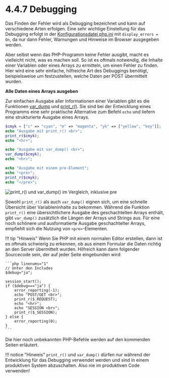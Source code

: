 # 4.4.7 Debugging

Das Finden der Fehler wird als Debugging bezeichnet und kann auf verschiedene Arten erfolgen. Eine sehr wichtige Einstellung für das Debugging erfolgt in der [Konfigurationsdatei php.ini](https://isp.eduloop.de/loop/Konfigurationsdatei_php.ini) mit `display_errors = On`, da nur dann Fehler, Warnungen und Hinweise im Browser ausgegeben werden.

Aber selbst wenn das PHP-Programm keine Fehler ausgibt, macht es vielleicht nicht, was es machen soll. So ist es oftmals notwendig, die Inhalte einer Variablen oder eines Arrays zu ermitteln, um einen Fehler zu finden. Hier wird eine sehr einfache, hilfreiche Art des Debuggings benötigt, beispielsweise um festzustellen, welche Daten per POST übermittelt wurden.

**Alle Daten eines Arrays ausgeben**

Zur einfachen Ausgabe aller Informationen einer Variablen gibt es die Funktionen [var_dump](http://php.net/manual/de/function.var-dump.php) und [print_r()](http://php.net/manual/de/function.print-r.php). Sie sind bei der Entwicklung eines Programms eine sehr praktische Alternative zum Befehl `echo` und liefern eine strukturierte Ausgabe eines Arrays.

```php linenums="1"
$cmyk = ["c" => "cyan", "m" => "magenta", "yk" => ["yellow", "key"]];
echo "Ausgabe mit print_r() <br>";
print_r($cmyk);
echo "<hr>";

echo "Ausgabe mit var_dump() <br>";
var_dump($cmyk);
echo "<hr>";

echo "Ausgabe mit einem pre-Element";
echo "<pre>";
print_r($cmyk);
echo "</pre>";
```

![print_r() und var_dump() im Vergleich, inklusive pre](media/Bildschirmfoto_2018-06-03_um_11.32.14.png)

Sowohl `print_r()` als auch `var_dump()` eignen sich, um eine schnelle Übersicht über Variableninhalte zu bekommen. Während die Funktion `print_r()` eine übersichtlichere Ausgabe des geschachtelten Arrays enthält, gibt `var_dump()` zusätzlich die Längen der Arrays und Strings aus. Für eine noch schönere und ausformatierte Ausgabe geschachtelter Arrays, empfiehlt sich die Nutzung von `<pre>`-Elementen.

!!! tip "Hinweis"
    Wenn Sie PHP mit einem normalen Editor erstellen, dann ist es oftmals schwierig zu erkennen, ob aus einem Formular die Daten richtig an den Server übermittelt wurden. Hilfreich kann dann folgender Sourcecode sein, der auf jeder Seite eingebunden wird:

    ```php linenums="1"
    // Unter den Includes
    $debug="ja";

    session_start();
    if ($debug==="ja") {
        error_reporting(-1);
        echo "POST/GET <br>";
        print_r($_REQUEST);        
        echo "<hr>";
        echo "SESSION <br>";
        print_r($_SESSION);  
    } else {
        error_reporting(0);  
    }
    ```

Die hier noch unbekannten PHP-Befehle werden auf den kommenden Seiten erläutert.

!!! notice "Hinweis"
    `print_r()` und `var_dump()` dürfen nur während der Entwicklung für das Debugging verwendet werden und sind in einem produktiven System abzuschalten. Also nie im produktiven Code verwenden!
